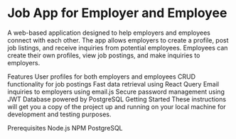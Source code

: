<h1> Job App for Employer and Employee </h1>
A web-based application designed to help employers and employees connect with each other. The app allows employers to create a profile, post job listings, and receive inquiries from potential employees. Employees can create their own profiles, view job postings, and make inquiries to employers.

Features
User profiles for both employers and employees
CRUD functionality for job postings
Fast data retrieval using React Query
Email inquiries to employers using email.js
Secure password management using JWT
Database powered by PostgreSQL
Getting Started
These instructions will get you a copy of the project up and running on your local machine for development and testing purposes.

Prerequisites
Node.js
NPM
PostgreSQL
